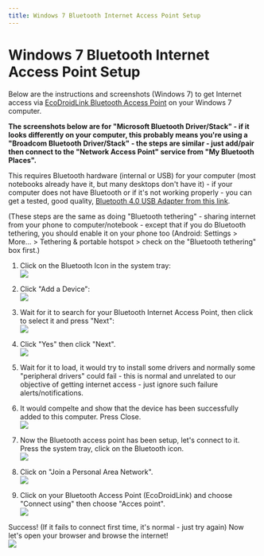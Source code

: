 ```yaml
--- 
title: Windows 7 Bluetooth Internet Access Point Setup
---
```



Windows 7 Bluetooth Internet Access Point Setup
=====================================

Below are the instructions and screenshots (Windows 7) to get Internet access via [EcoDroidLink Bluetooth Access Point](https://www.clearevo.com/ecodroidlink) on your Windows 7 computer. 

**The screenshots below are for "Microsoft Bluetooth Driver/Stack" - if it looks differently on your computer, this probably means you're using a "Broadcom Bluetooth Driver/Stack" - the steps are similar - just add/pair then connect to the "Network Access Point" service from "My Bluetooth Places".**

This requires Bluetooth hardware (internal or USB) for your computer (most notebooks already have it, but many desktops don't have it) - if your computer does not have Bluetooth or if it's not working properly - you can get a tested, good quality, [Bluetooth 4.0 USB Adapter from this link](https://www.clearevo.com/bluetooth_usb_dongle).

(These steps are the same as doing "Bluetooth tethering" - sharing internet from your phone to computer/notebook - except that if you do Bluetooth tethering, you should enable it on your phone too (Android: Settings > More... > Tethering & portable hotspot > check on the "Bluetooth tethering" box first.)

1. Click on the Bluetooth Icon in the system tray:
<br/>![](windows7_bluetooth_internet_setup_1.jpg)

2. Click "Add a Device":
<br/>![](windows7_bluetooth_internet_setup_2.jpg)

3. Wait for it to search for your Bluetooth Internet Access Point, then click to select it and press "Next":
<br/>![](windows7_bluetooth_internet_setup_3.jpg)

4. Click "Yes" then click "Next".
<br/>![](windows7_bluetooth_internet_setup_4.jpg)

5. Wait for it to load, it would try to install some drivers and normally some "peripheral drivers" could fail - this is normal and unrelated to our objective of getting internet access - just ignore such failure alerts/notifications.

6. It would compelte and show that the device has been successfully added to this computer. Press Close.
<br/>![](windows7_bluetooth_internet_setup_5.jpg)

7. Now the Bluetooth access point has been setup, let's connect to it. Press the system tray, click on the Bluetooth icon.
<br/>![](windows7_bluetooth_internet_setup_6.jpg)

9. Click on "Join a Personal Area Network".
<br/>![](windows7_bluetooth_internet_setup_7.jpg)

9. Click on your Bluetooth Access Point (EcoDroidLink) and choose "Connect using" then choose "Acces point".
<br/>![](windows7_bluetooth_internet_setup_8.jpg)

Success! (If it fails to connect first time, it's normal - just try again) Now let's open your browser and browse the internet!
<br/>![](windows7_bluetooth_internet_setup_success.jpg)

